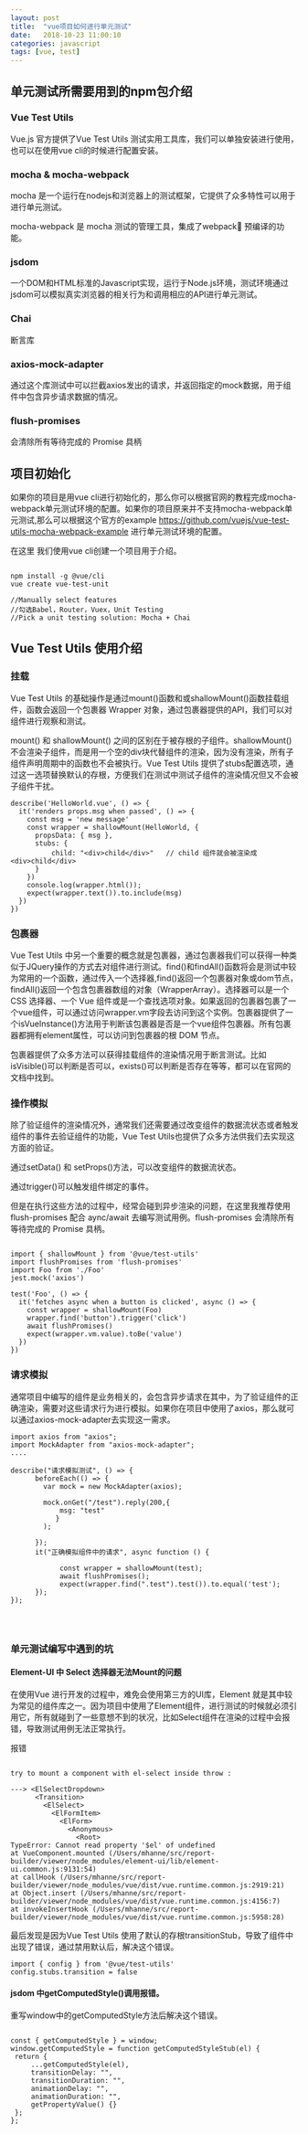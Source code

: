 ```yaml
---
layout: post
title:  "vue项目如何进行单元测试"
date:   2018-10-23 11:00:10
categories: javascript
tags: [vue, test]
---
```


## 单元测试所需要用到的npm包介绍

### Vue Test Utils

 Vue.js 官方提供了Vue Test Utils 测试实用工具库，我们可以单独安装进行使用，也可以在使用vue cli的时候进行配置安装。
 
### mocha & mocha-webpack
 
 mocha 是一个运行在nodejs和浏览器上的测试框架，它提供了众多特性可以用于进行单元测试。
 
 mocha-webpack 是 mocha 测试的管理工具，集成了webpack 预编译的功能。
 
### jsdom 
 
 一个DOM和HTML标准的Javascript实现，运行于Node.js环境，测试环境通过jsdom可以模拟真实浏览器的相关行为和调用相应的API进行单元测试。
 
### Chai

断言库

### axios-mock-adapter

通过这个库测试中可以拦截axios发出的请求，并返回指定的mock数据，用于组件中包含异步请求数据的情况。

### flush-promises

会清除所有等待完成的 Promise 具柄


## 项目初始化

如果你的项目是用vue cli进行初始化的，那么你可以根据官网的教程完成mocha-webpack单元测试环境的配置。如果你的项目原来并不支持mocha-webpack单元测试,那么可以根据这个官方的example https://github.com/vuejs/vue-test-utils-mocha-webpack-example 进行单元测试环境的配置。

在这里 我们使用vue cli创建一个项目用于介绍。

```

npm install -g @vue/cli
vue create vue-test-unit

//Manually select features
//勾选Babel，Router，Vuex，Unit Testing
//Pick a unit testing solution: Mocha + Chai

```

## Vue Test Utils 使用介绍

### 挂载


Vue Test Utils 的基础操作是通过mount()函数和或shallowMount()函数挂载组件，函数会返回一个包裹器 Wrapper 对象，通过包裹器提供的API，我们可以对组件进行观察和测试。

mount() 和 shallowMount() 之间的区别在于被存根的子组件。shallowMount() 不会渲染子组件，而是用一个空的div块代替组件的渲染，因为没有渲染，所有子组件声明周期中的函数也不会被执行。Vue Test Utils 提供了stubs配置选项，通过这一选项替换默认的存根，方便我们在测试中测试子组件的渲染情况但又不会被子组件干扰。

```
describe('HelloWorld.vue', () => {
  it('renders props.msg when passed', () => {
    const msg = 'new message'
    const wrapper = shallowMount(HelloWorld, {
      propsData: { msg },
	  stubs: {
		  child: "<div>child</div>"   // child 组件就会被渲染成<div>child</div>
	  }
    })
	console.log(wrapper.html());
    expect(wrapper.text()).to.include(msg)
  })
})

```

### 包裹器

Vue Test Utils 中另一个重要的概念就是包裹器，通过包裹器我们可以获得一种类似于JQuery操作的方式去对组件进行测试。find()和findAll()函数将会是测试中较为常用的一个函数，通过传入一个选择器,find()返回一个包裹器对象或dom节点，findAll()返回一个包含包裹器数组的对象（WrapperArray）。选择器可以是一个 CSS 选择器、一个 Vue 组件或是一个查找选项对象。如果返回的包裹器包裹了一个vue组件，可以通过访问wrapper.vm字段去访问到这个实例。包裹器提供了一个isVueInstance()方法用于判断该包裹器是否是一个vue组件包裹器。所有包裹器都拥有element属性，可以访问到包裹器的根 DOM 节点。

包裹器提供了众多方法可以获得挂载组件的渲染情况用于断言测试。比如isVisible()可以判断是否可以，exists()可以判断是否存在等等，都可以在官网的文档中找到。


### 操作模拟

除了验证组件的渲染情况外，通常我们还需要通过改变组件的数据流状态或者触发组件的事件去验证组件的功能，Vue Test Utils也提供了众多方法供我们去实现这方面的验证。

通过setData() 和 setProps()方法，可以改变组件的数据流状态。

通过trigger()可以触发组件绑定的事件。

但是在执行这些方法的过程中，经常会碰到异步渲染的问题，在这里我推荐使用flush-promises 配合 aync/await 去编写测试用例。flush-promises 会清除所有等待完成的 Promise 具柄。

```

import { shallowMount } from '@vue/test-utils'
import flushPromises from 'flush-promises'
import Foo from './Foo'
jest.mock('axios')

test('Foo', () => {
  it('fetches async when a button is clicked', async () => {
    const wrapper = shallowMount(Foo)
    wrapper.find('button').trigger('click')
    await flushPromises()
    expect(wrapper.vm.value).toBe('value')
  })
})

```


###  请求模拟

通常项目中编写的组件是业务相关的，会包含异步请求在其中，为了验证组件的正确渲染，需要对这些请求行为进行模拟。如果你在项目中使用了axios，那么就可以通过axios-mock-adapter去实现这一需求。


```
import axios from "axios";
import MockAdapter from "axios-mock-adapter";
....

describe("请求模拟测试", () => {
	  beforeEach(() => {
		var mock = new MockAdapter(axios);

		mock.onGet("/test").reply(200,{
			msg: "test"
		   }
		);

	  });
	  it("正确模拟组件中的请求", async function () {
		 
			const wrapper = shallowMount(test);
			await flushPromises();
			expect(wrapper.find(".test").test()).to.equal('test');
	  });
});

	
	
```


### 单元测试编写中遇到的坑

#### Element-UI 中 Select 选择器无法Mount的问题

在使用Vue 进行开发的过程中，难免会使用第三方的UI库，Element 就是其中较为常见的组件库之一。因为项目中使用了Element组件，进行测试的时候就必须引用它，所有就碰到了一些意想不到的状况，比如Select组件在渲染的过程中会报错，导致测试用例无法正常执行。

 报错
 
 ```
 
 try to mount a component with el-select inside throw :

---> <ElSelectDropdown>
       <Transition>
         <ElSelect>
           <ElFormItem>
             <ElForm>
               <Anonymous>
                 <Root>
TypeError: Cannot read property '$el' of undefined
at VueComponent.mounted (/Users/mhanne/src/report-builder/viewer/node_modules/element-ui/lib/element-ui.common.js:9131:54)
at callHook (/Users/mhanne/src/report-builder/viewer/node_modules/vue/dist/vue.runtime.common.js:2919:21)
at Object.insert (/Users/mhanne/src/report-builder/viewer/node_modules/vue/dist/vue.runtime.common.js:4156:7)
at invokeInsertHook (/Users/mhanne/src/report-builder/viewer/node_modules/vue/dist/vue.runtime.common.js:5958:28)

 ```
 
 最后发现是因为Vue Test Utils 使用了默认的存根transitionStub，导致了组件中出现了错误，通过禁用默认后，解决这个错误。
 
  ```
  import { config } from '@vue/test-utils'
  config.stubs.transition = false
  ```
 
#### jsdom 中getComputedStyle()调用报错。
 
 重写window中的getComputedStyle方法后解决这个错误。
 
   ```
   
   const { getComputedStyle } = window;
window.getComputedStyle = function getComputedStyleStub(el) {
	return {
		...getComputedStyle(el),
		transitionDelay: "",
		transitionDuration: "",
		animationDelay: "",
		animationDuration: "",
		getPropertyValue() {}
	};
};
